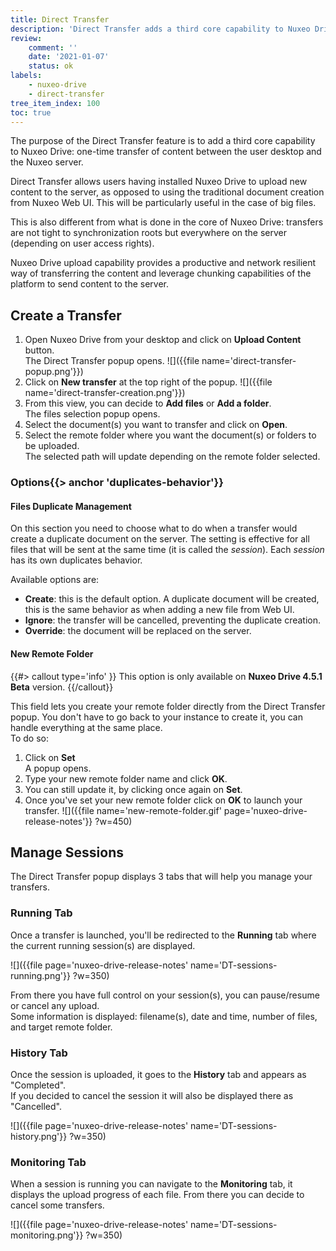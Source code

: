 ```yaml
---
title: Direct Transfer
description: 'Direct Transfer adds a third core capability to Nuxeo Drive: one-time transfer of content between the user desktop and the Nuxeo server.'
review:
    comment: ''
    date: '2021-01-07'
    status: ok
labels:
    - nuxeo-drive
    - direct-transfer
tree_item_index: 100
toc: true
---
```


The purpose of the Direct Transfer feature is to add a third core capability to Nuxeo Drive: one-time transfer of content between the user desktop and the Nuxeo server.

Direct Transfer allows users having installed Nuxeo Drive to upload new content to the server, as opposed to using the traditional document creation from Nuxeo Web UI. This will be particularly useful in the case of big files.

This is also different from what is done in the core of Nuxeo Drive: transfers are not tight to synchronization roots but everywhere on the server (depending on user access rights).

Nuxeo Drive upload capability provides a productive and network resilient way of transferring the content and leverage chunking capabilities of the platform to send content to the server.

## Create a Transfer

1. Open Nuxeo Drive from your desktop and click on **Upload Content** button.</br>
    The Direct Transfer popup opens.
    ![]({{file name='direct-transfer-popup.png'}})
1. Click on **New transfer** at the top right of the popup.
    ![]({{file name='direct-transfer-creation.png'}})
1. From this view, you can decide to **Add files** or **Add a folder**.</br>
    The files selection popup opens.
1. Select the document(s) you want to transfer and click on **Open**.</br>
1. Select the remote folder where you want the document(s) or folders to be uploaded.</br>
    The selected path will update depending on the remote folder selected.

### Options{{> anchor 'duplicates-behavior'}}

#### Files Duplicate Management

On this section you need to choose what to do when a transfer would create a duplicate document on the server.
The setting is effective for all files that will be sent at the same time (it is called the *session*). Each *session* has its own duplicates behavior.

Available options are:
- **Create**: this is the default option. A duplicate document will be created, this is the same behavior as when adding a new file from Web UI.
- **Ignore**: the transfer will be cancelled, preventing the duplicate creation.
- **Override**: the document will be replaced on the server.

#### New Remote Folder

{{#> callout type='info' }}
This option is only available on **Nuxeo Drive 4.5.1 Beta** version.
{{/callout}}

This field lets you create your remote folder directly from the Direct Transfer popup. You don't have to go back to your instance to create it, you can handle everything at the same place.</br>
To do so:
1. Click on **Set**</br>
    A popup opens.
1. Type your new remote folder name and click **OK**.
1. You can still update it, by clicking once again on **Set**.
1. Once you've set your new remote folder click on **OK** to launch your transfer.
![]({{file name='new-remote-folder.gif' page='nuxeo-drive-release-notes'}} ?w=450)

## Manage Sessions

The Direct Transfer popup displays 3 tabs that will help you manage your transfers.

### Running Tab

Once a transfer is launched, you'll be redirected to the **Running** tab where the current running session(s) are displayed.

![]({{file page='nuxeo-drive-release-notes' name='DT-sessions-running.png'}} ?w=350)

From there you have full control on your session(s), you can pause/resume or cancel any upload.</br>
Some information is displayed: filename(s), date and time, number of files, and target remote folder.

### History Tab

Once the session is uploaded, it goes to the **History** tab and appears as "Completed".</br>
If you decided to cancel the session it will also be displayed there as "Cancelled".

![]({{file page='nuxeo-drive-release-notes' name='DT-sessions-history.png'}} ?w=350)

### Monitoring Tab

When a session is running you can navigate to the **Monitoring** tab, it displays the upload progress of each file. From there you can decide to cancel some transfers.

![]({{file page='nuxeo-drive-release-notes' name='DT-sessions-monitoring.png'}} ?w=350)

<!--
## Limitations

## Technical Overview

### Filemanager

### ...
-->
